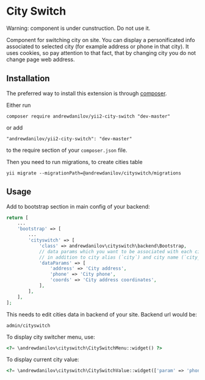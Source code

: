 City Switch
===================
Warning: component is under cunstruction. Do not use it.

Component for switching city on site. You can display a personificated info associated to selected city (for example address or phone in that city). It uses cookies, so pay attention to that fact, that by changing city you do not change page web address.

Installation
------------

The preferred way to install this extension is through [composer](http://getcomposer.org/download/).

Either run

```
composer require andrewdanilov/yii2-city-switch "dev-master"
```

or add

```
"andrewdanilov/yii2-city-switch": "dev-master"
```

to the require section of your `composer.json` file.

Then you need to run migrations, to create cities table
```
yii migrate --migrationPath=@andrewdanilov/cityswitch/migrations
```

Usage
-----

Add to bootstrap section in main config of your backend:

```php
return [
	...
	'bootstrap' => [
		...
		'cityswitch' => [
			'class' => andrewdanilov\cityswitch\backend\Bootstrap,
			// data params which you want to be associated with each city
			// in addition to city alias (`city`) and city name (`city_name`)
			'dataParams' => [
				'address' => 'City address',
				'phone' => 'City phone',
				'coords' => 'City address coordinates',
			],
		],
	],
];
```
This needs to edit cities data in backend of your site. Backend url would be:
```
admin/cityswitch
```

To display city switcher menu, use:
```php
<?= \andrewdanilov\cityswitch\CitySwitchMenu::widget() ?>
```

To display current city value:
```php
<?= \andrewdanilov\cityswitch\CitySwitchValue::widget(['param' => 'phone']) ?>
```